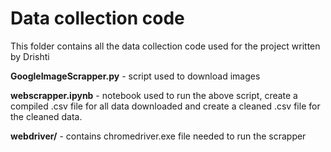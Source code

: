 # Data collection code

This folder contains all the data collection code used for the project written by Drishti

**GoogleImageScrapper.py** - script used to download images

**webscrapper.ipynb** - notebook used to run the above script, create a compiled .csv file for all data downloaded and create a cleaned .csv file for the cleaned data.

**webdriver/** - contains chromedriver.exe file needed to run the scrapper
